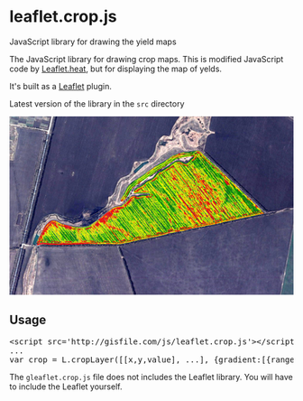 # leaflet.crop.js
JavaScript library for drawing the yield maps

The JavaScript library for drawing crop maps. 
This is modified JavaScript code by <a href="https://github.com/Leaflet/Leaflet.heat">Leaflet.heat</a>, but for displaying the map of yelds.

It's built as a <a href="http://leafletjs.com/">Leaflet</a> plugin.

<p>Latest version of the library in the <code>src</code> directory</p>

<p>
<img src="img/yeldmap.jpg" style="max-width:100%;">
<!--
<a href="http://" target="_blank">
</a>
-->
</p>

<h2>Usage</h2>

<div class="highlight highlight-html">
<pre>
&lt;script src='http://gisfile.com/js/leaflet.crop.js'&gt;&lt;/script&gt;
...
var crop = L.cropLayer([[x,y,value], ...], {gradient:[{range:value}, ...]}).addTo(map);
</pre>
</div>

<p>The <code>gleaflet.crop.js</code> file does not includes the Leaflet library. 
You will have to include the Leaflet yourself.</p>
